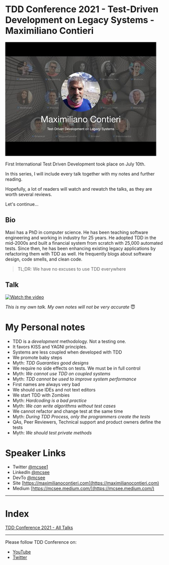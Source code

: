 # TDD Conference 2021 - Test-Driven Development on Legacy Systems - Maximiliano Contieri

![TDD Conference 2021 - Test-Driven Development on Legacy Systems - Maximiliano Contieri](TDD%20Conference%202021%20-%20Test-Driven%20Development%20on%20Legacy%20Systems%20-%20Maximiliano%20Contieri.jpg)

First International Test Driven Development took place on July 10th. 

In this series, I will include every talk together with my notes and further reading.

Hopefully, a lot of readers will watch and rewatch the talks, as they are worth several reviews.

Let's continue...

## Bio 

Maxi has a PhD in computer science. 
He has been teaching software engineering and working in industry for 25 years. 
He adopted TDD in the mid-2000s and built a financial system from scratch with 25,000 automated tests. Since then, he has been enhancing existing legacy applications by refactoring them with TDD as well. 
He frequently blogs about software design, code smells, and clean code.
 
> TL;DR: We have no excuses to use TDD everywhere 

## Talk

[![Watch the video](https://img.youtube.com/vi/Gcx6fosO4t0/sddefault.jpg)](https://youtu.be/Gcx6fosO4t0) 

*This is my own talk. My own notes will not be very accurate* 😇

# My Personal notes

- TDD is a *development* methodology. Not a testing one.
- It favors KISS and YAGNI principles.
- Systems are less coupled when developed with TDD 
- We promote baby steps
- Myth: *TDD Guaranties good designs*
- We require no side effects on tests. We must be in full control
- Myth: *We cannot use TDD on coupled systems*
- Myth: *TDD cannot be used to improve system performance*
- First names are always very bad
- We should use IDEs and not text editors
- We start TDD with Zombies
- Myth: *Hardcoding is a bad practice*
- Myth: *We can write algorithms without test cases*
- We cannot refactor and change test at the same time
- Myth: *During TDD Process, only the programmers create the tests*
- QAs, Peer Reviewers, Technical support and product owners define the tests
- Myth: *We should test private methods*

# Speaker Links

- Twitter [@mcsee1](https://twitter.com/mcsee1) 
- LinkedIn [@mcsee](https://www.linkedin.com/in/mcsee/)
- DevTo [@mcsee](https://dev.to/mcsee)
- Site [https://maximilianocontieri.com](https://maximilianocontieri.com)
- Medium [https://mcsee.medium.com/](https://mcsee.medium.com/)
 
* * *

# Index

[TDD Conference 2021 - All Talks](https://github.com/mcsee/Software-Design-Articles/tree/main/Articles/TDD%20Conference%202021/TDD%20Conference%202021%20-%20All%20Talks/readme.md)

* * *

Please follow TDD Conference on:

- [YouTube](https://www.youtube.com/channel/UCKn-DadPoyYssfAOMk1LSew)
- [Twitter](https://twitter.com/tddconf)

